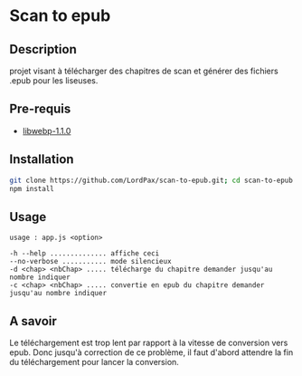# Scan to epub
## Description
projet visant à télécharger des chapitres de scan et générer des fichiers .epub pour les liseuses.

## Pre-requis
* [libwebp-1.1.0](https://developers.google.com/speed/webp/docs/compiling)

## Installation
```bash
git clone https://github.com/LordPax/scan-to-epub.git; cd scan-to-epub
npm install
```

## Usage
```
usage : app.js <option>

-h --help .............. affiche ceci
--no-verbose ........... mode silencieux
-d <chap> <nbChap> ..... télécharge du chapitre demander jusqu'au nombre indiquer
-c <chap> <nbChap> ..... convertie en epub du chapitre demander jusqu'au nombre indiquer
```

## A savoir
Le téléchargement est trop lent par rapport à la vitesse de conversion vers epub. Donc jusqu'à correction de ce problème, il faut d'abord attendre la fin du téléchargement pour lancer la conversion.